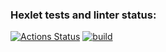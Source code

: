 ### Hexlet tests and linter status:
[![Actions Status](https://github.com/Skier54/java-project-78/actions/workflows/hexlet-check.yml/badge.svg)](https://github.com/Skier54/java-project-78/actions)
[![build](https://github.com/Skier54/java-project-78/actions/workflows/build.yml/badge.svg)](https://github.com/Skier54/java-project-78/actions/workflows/build.yml)

